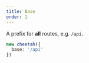 ```yaml
---
title: Base
order: 1
---
```


A prefix for **all** routes, e.g. `/api`.

```ts
new cheetah({
  base: '/api'
})
```
